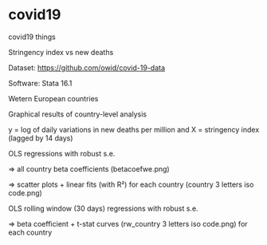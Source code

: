 # covid19
covid19 things

Stringency index vs new deaths

Dataset: https://github.com/owid/covid-19-data

Software: Stata 16.1

Wetern European countries

Graphical results of country-level analysis

y = log of daily variations in new deaths per million and X = stringency index (lagged by 14 days)

OLS regressions with robust s.e.

=> all country beta coefficients (betacoefwe.png)

=> scatter plots + linear fits (with R²) for each country (country 3 letters iso code.png)

OLS rolling window (30 days) regressions with robust s.e.

=> beta coefficient + t-stat curves (rw_country 3 letters iso code.png) for each country
